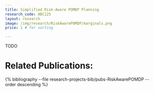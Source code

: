 ```yaml
---
title: Simplified Risk-Aware POMDP Planning
research_code: ABC125
layout: research
image: /img/research/RiskAwarePOMDP/marginals.png
price: 1 # for sorting 

---
```


TODO

# Related Publications: 
{% bibliography --file research-projects-bib/pubs-RiskAwarePOMDP --order descending %}

